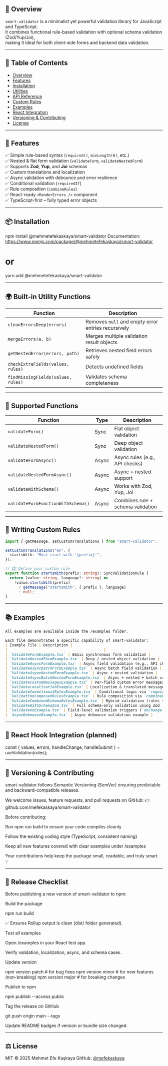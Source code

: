 ## 🧩 Overview

`smart-validator` is a minimalist yet powerful validation library for JavaScript and TypeScript.  
It combines functional rule-based validation with optional schema validation (Zod/Yup/Joi),  
making it ideal for both client-side forms and backend data validation.

---

## 📘 Table of Contents

- [Overview](#-smart-validator)
- [Features](#-features)
- [Installation](#-installation)
- [Utilities](#-built-in-utility-functions)
- [API Reference](#-supported-functions)
- [Custom Rules](#-writing-custom-rules)
- [Examples](#-examples)
- [React Integration](#-react-hook-integration-planned)
- [Versioning & Contributing](#-versioning-&-contributing)
- [License](#-license)

---

## 🚀 Features

✅ Simple rule-based syntax (`required()`, `minLength(6)`, etc.)  
✅ Nested & flat form validation (`validateForm`, `validateNestedForm`)  
✅ Supports **Zod**, **Yup**, and **Joi** schemas  
✅ Custom translations and localization  
✅ Async validation with debounce and error resilience  
✅ Conditional validation (`requiredIf`)  
✅ Rule composition (`combineRules`)  
✅ React-ready `<RenderErrors />` component  
✅ TypeScript-first – fully typed error objects

---

## 📦 Installation

npm install @mehmetefekaskaya/smart-validator
Documentation: https://www.npmjs.com/package/@mehmetefekaskaya/smart-validator

# or

yarn add @mehmetefekaskaya/smart-validator

---

## 🌍 Built-in Utility Functions

| Function                           | Description                                        |
| ---------------------------------- | -------------------------------------------------- |
| `cleanErrorsDeep(errors)`          | Removes `null` and empty error entries recursively |
| `mergeErrors(a, b)`                | Merges multiple validation result objects          |
| `getNestedError(errors, path)`     | Retrieves nested field errors safely               |
| `checkExtraFields(values, rules)`  | Detects undefined fields                           |
| `findMissingFields(values, rules)` | Validates schema completeness                      |

---

## 🧩 Supported Functions

| Function                           | Type  | Description                       |
| ---------------------------------- | ----- | --------------------------------- |
| `validateForm()`                   | Sync  | Flat object validation            |
| `validateNestedForm()`             | Sync  | Deep object validation            |
| `validateFormAsync()`              | Async | Async rules (e.g., API checks)    |
| `validateNestedFormAsync()`        | Async | Async + nested support            |
| `validateWithSchema()`             | Async | Works with Zod, Yup, Joi          |
| `validateFormFunctionWithSchema()` | Async | Combines rule + schema validation |

---

## 🧠 Writing Custom Rules

```ts
import { getMessage, setCustomTranslations } from "smart-validator";

setCustomTranslations("en", {
  startsWith: "Must start with '{prefix}'",
});

// 2️⃣ Define your custom rule
export function startsWith(prefix: string): SyncValidationRule {
  return (value: string, language?: string) =>
    !value.startsWith(prefix)
      ? getMessage("startsWith", { prefix }, language)
      : null;
}
```

---

## 📚 Examples

```md
All examples are available inside the /examples folder.

Each file demonstrates a specific capability of smart-validator:
| Example File | Description |
| ----------------------------------------- | -------------------------------------------------------- |
| `ValidateFormExample.tsx` | Basic synchronous form validation |
| `ValidateNestedFormExample.tsx` | Deep / nested object validation |
| `ValidateAsyncFormExample.tsx` | Async field validation (e.g., API checks) |
| `ValidateAsyncBatchFormExample.tsx` | Async batch field validation |
| `ValidateAsyncNestedFormExample.tsx` | Async + nested validation |
| `ValidateAsyncBatchNestedFormExample.tsx` | Async + nested + batch validation |
| `ValidateCustomMessagesExample.tsx` | Per-field custom error messages |
| `ValidateLocalizationExample.tsx` | Localization & translated messages |
| `ValidateConditionalRulesExample.tsx` | Conditional logic via `requiredIf` |
| `ValidationComposedRulesExample.tsx` | Rule composition via `combineRules` |
| `ValidateCombinedSchemaRulesExample.tsx` | Hybrid validation (rules + schema) |
| `ValidateWithSchemaZod.tsx` | Full schema-only validation using Zod |
| `ValidateOnExample.tsx` | Field-level validation triggers (`onChange`, `onSubmit`) |
| `AsyncDebounceExample.tsx` | Async debounce validation example |
```

---

## 🧩 React Hook Integration (planned)

const { values, errors, handleChange, handleSubmit } = useValidation(rules);

---

## 🧭 Versioning & Contributing

smart-validator follows Semantic Versioning (SemVer) ensuring predictable and backward-compatible releases.

We welcome issues, feature requests, and pull requests on GitHub:
👉 github.com/mefekaskaya/smart-validator

Before contributing:

Run npm run build to ensure your code compiles cleanly

Follow the existing coding style (TypeScript, consistent naming)

Keep all new features covered with clear examples under /examples

Your contributions help keep the package small, readable, and truly smart. 💡

---

## 🚀 Release Checklist

Before publishing a new version of smart-validator to npm:

Build the package

npm run build

✅ Ensures Rollup output is clean (dist/ folder generated).

Test all examples

Open /examples in your React test app.

Verify validation, localization, async, and schema cases.

Update version

npm version patch # for bug fixes
npm version minor # for new features (non-breaking)
npm version major # for breaking changes

Publish to npm

npm publish --access public

Tag the release on GitHub

git push origin main --tags

Update README badges if version or bundle size changed.

---

## ⚖️ License

MIT © 2025 Mehmet Efe Kaşkaya
GitHub: [@mefekaskaya](https://github.com/mefekaskaya)

```

```
